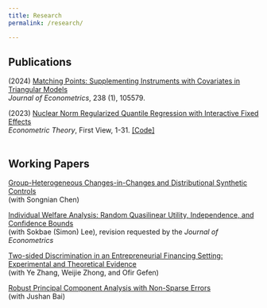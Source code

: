```yaml
---
title: Research
permalink: /research/

---
```


## Publications

(2024) [Matching Points: Supplementing Instruments with Covariates in Triangular Models](https://doi.org/10.1016/j.jeconom.2023.105579) <br/>
  *Journal of Econometrics*, 238 (1), 105579.<br/>
  
(2023) [Nuclear Norm Regularized Quantile Regression with Interactive Fixed Effects](https://doi.org/10.1017/S0266466623000129)<br/> *Econometric Theory*, First View, 1-31. [[Code]](/files/code/nuclear_qr_interfe.m) <br/> <br/>


## Working Papers

[Group-Heterogeneous Changes-in-Changes and Distributional Synthetic Controls](https://arxiv.org/abs/2307.15313) <br/>
 (with Songnian Chen)  

[Individual Welfare Analysis: Random Quasilinear Utility, Independence, and Confidence Bounds](https://arxiv.org/abs/2304.01921) <br/>
 (with Sokbae (Simon) Lee), revision requested by the *Journal of Econometrics*

[Two-sided Discrimination in an Entrepreneurial Financing Setting: Experimental and Theoretical Evidence](https://papers.ssrn.com/sol3/papers.cfm?abstract_id=4065009) <br/>
  (with Ye Zhang, Weijie Zhong, and Ofir Gefen)  

[Robust Principal Component Analysis with Non-Sparse Errors](https://arxiv.org/abs/1902.08735)  <br/>
  (with Jushan Bai)  
  







 
